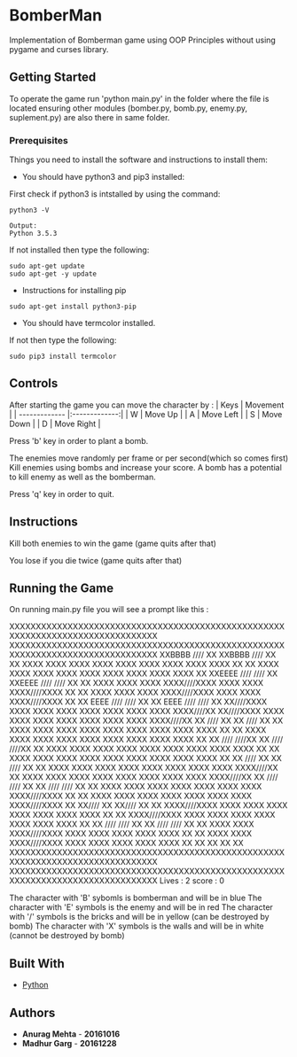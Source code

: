 # BomberMan

Implementation of Bomberman game using OOP Principles without using pygame and curses library.


## Getting Started

To operate the game run 'python main.py' in the folder where the file is located ensuring other modules (bomber.py, bomb.py, enemy.py, suplement.py) are also there in same folder.


### Prerequisites

Things you need to install the software and instructions to install them:

* You should have python3 and pip3 installed:

First check if python3 is intstalled by using the command:

```
python3 -V
```

```
Output:
Python 3.5.3
```

If not installed then type the following:

```
sudo apt-get update
sudo apt-get -y update
```

* Instructions for installing pip

```
sudo apt-get install python3-pip
```

* You should have termcolor installed.

If not then type the following:

```
sudo pip3 install termcolor
```


## Controls

After starting the game you can move the character by :
| Keys          | Movement      |
| ------------- |:-------------:|
| W             | Move Up       |
| A             | Move Left     |
| S             | Move Down     |
| D             | Move Right    |

Press 'b' key in order to plant a bomb.


The enemies move randomly per frame or per second(which so comes first)
Kill enemies using bombs and increase your score.
A bomb has a potential to kill enemy as well as the bomberman.

Press 'q' key in order to quit.


## Instructions

Kill both enemies to win the game  (game quits after that)

You lose if you die twice (game quits after that)


## Running the Game

On running main.py file you will see a prompt like this :


XXXXXXXXXXXXXXXXXXXXXXXXXXXXXXXXXXXXXXXXXXXXXXXXXXXXXXXXXXXXXXXXXXXXXXXXXXXXXXXX
XXXXXXXXXXXXXXXXXXXXXXXXXXXXXXXXXXXXXXXXXXXXXXXXXXXXXXXXXXXXXXXXXXXXXXXXXXXXXXXX
XXBBBB                                                    ////                XX
XXBBBB                                                    ////                XX
XX    XXXX    XXXX    XXXX    XXXX    XXXX    XXXX    XXXX    XXXX    XXXX    XX
XX    XXXX    XXXX    XXXX    XXXX    XXXX    XXXX    XXXX    XXXX    XXXX    XX
XXEEEE                ////                    ////                            XX
XXEEEE                ////                    ////                            XX
XX    XXXX    XXXX    XXXX    XXXX////XXXX    XXXX    XXXX    XXXX////XXXX    XX
XX    XXXX    XXXX    XXXX    XXXX////XXXX    XXXX    XXXX    XXXX////XXXX    XX
XX    EEEE    ////                                                ////        XX
XX    EEEE    ////                                                ////        XX
XX////XXXX    XXXX    XXXX    XXXX    XXXX    XXXX    XXXX    XXXX    XXXX////XX
XX////XXXX    XXXX    XXXX    XXXX    XXXX    XXXX    XXXX    XXXX    XXXX////XX
XX            ////                                                            XX
XX            ////                                                            XX
XX    XXXX    XXXX    XXXX    XXXX    XXXX    XXXX    XXXX    XXXX    XXXX    XX
XX    XXXX    XXXX    XXXX    XXXX    XXXX    XXXX    XXXX    XXXX    XXXX    XX
XX    ////                                                                ////XX
XX    ////                                                                ////XX
XX    XXXX    XXXX    XXXX    XXXX    XXXX    XXXX    XXXX    XXXX    XXXX    XX
XX    XXXX    XXXX    XXXX    XXXX    XXXX    XXXX    XXXX    XXXX    XXXX    XX
XX            ////                                                            XX
XX            ////                                                            XX
XX    XXXX    XXXX    XXXX    XXXX    XXXX    XXXX    XXXX    XXXX    XXXX////XX
XX    XXXX    XXXX    XXXX    XXXX    XXXX    XXXX    XXXX    XXXX    XXXX////XX
XX                                            ////                    ////    XX
XX                                            ////                    ////    XX
XX    XXXX    XXXX    XXXX    XXXX    XXXX    XXXX    XXXX    XXXX////XXXX    XX
XX    XXXX    XXXX    XXXX    XXXX    XXXX    XXXX    XXXX    XXXX////XXXX    XX
XX////                                                                        XX
XX////                                                                        XX
XX    XXXX////XXXX    XXXX    XXXX    XXXX    XXXX    XXXX    XXXX    XXXX    XX
XX    XXXX////XXXX    XXXX    XXXX    XXXX    XXXX    XXXX    XXXX    XXXX    XX
XX                ////        ////                                            XX
XX                ////        ////                                            XX
XX    XXXX    XXXX    XXXX////XXXX    XXXX    XXXX    XXXX    XXXX    XXXX    XX
XX    XXXX    XXXX    XXXX////XXXX    XXXX    XXXX    XXXX    XXXX    XXXX    XX
XX                                                                            XX
XX                                                                            XX
XXXXXXXXXXXXXXXXXXXXXXXXXXXXXXXXXXXXXXXXXXXXXXXXXXXXXXXXXXXXXXXXXXXXXXXXXXXXXXXX
XXXXXXXXXXXXXXXXXXXXXXXXXXXXXXXXXXXXXXXXXXXXXXXXXXXXXXXXXXXXXXXXXXXXXXXXXXXXXXXX
Lives :  2
score :  0


The character with 'B' sybomls is bomberman and will be in blue 
The character with 'E' symbols is the enemy and will be in red
The character with '/' symbols is the bricks and will be in yellow (can be destroyed by bomb)
The character with 'X' symbols is the walls and will be in white (cannot be destroyed by bomb)


## Built With

* [Python](https://www.python.org/)

## Authors

* **Anurag Mehta** - **20161016**
* **Madhur Garg** - **20161228**

